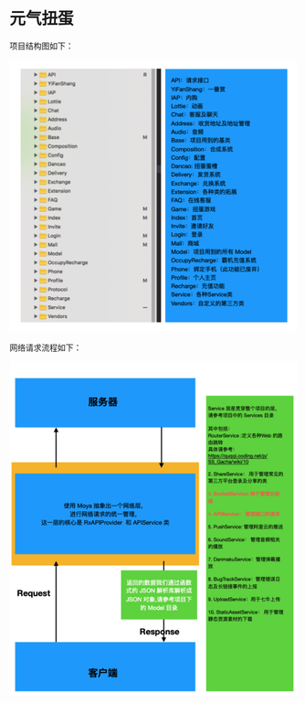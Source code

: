 # 元气扭蛋


项目结构图如下：

![项目结构图](https://github.com/dahuanghuang/Gashaponmachines-Interview/blob/main/image1.jpg)

网络请求流程如下：

![网络请求流程](https://github.com/dahuanghuang/Gashaponmachines-Interview/blob/main/image2.jpg)


